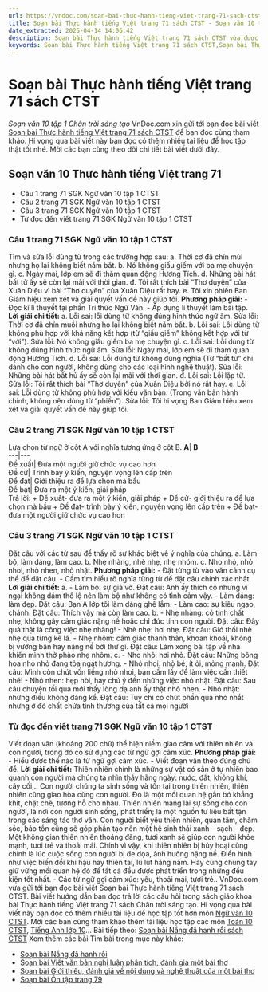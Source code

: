 ```yaml
---
url: https://vndoc.com/soan-bai-thuc-hanh-tieng-viet-trang-71-sach-ctst-267886
title: Soạn bài Thực hành tiếng Việt trang 71 sách CTST - Soạn văn 10 tập 1 Chân trời sáng tạo - VnDoc.com
date_extracted: 2025-04-14 14:06:42
description: Soạn bài Thực hành tiếng Việt trang 71 sách CTST vừa được VnDoc.com sưu tầm và xin gửi tới bạn đọc cùng tham khảo.
keywords: Soạn bài Thực hành tiếng Việt trang 71 sách CTST,Soạn bài Thực hành tiếng Việt trang 71,soạn văn 10 Thực hành tiếng Việt trang 71,soạn văn 10,soạn văn,soạn bài,thực hành tiếng Việt trang 71
---
```


# Soạn bài Thực hành tiếng Việt trang 71 sách CTST
 _Soạn văn 10 tập 1 Chân trời sáng tạo_
VnDoc.com xin gửi tới bạn đọc bài viết [Soạn bài Thực hành tiếng Việt trang 71 sách CTST](<https://vndoc.com/soan-bai-thuc-hanh-tieng-viet-trang-71-sach-ctst-267886>) để bạn đọc cùng tham khảo. Hi vọng qua bài viết này bạn đọc có thêm nhiều tài liệu để học tập thật tốt nhé. Mời các bạn cùng theo dõi chi tiết bài viết dưới đây.
## Soạn văn 10 Thực hành tiếng Việt trang 71
  * Câu 1 trang 71 SGK Ngữ văn 10 tập 1 CTST
  * Câu 2 trang 71 SGK Ngữ văn 10 tập 1 CTST
  * Câu 3 trang 71 SGK Ngữ văn 10 tập 1 CTST
  * Từ đọc đến viết trang 71 SGK Ngữ văn 10 tập 1 CTST

### Câu 1 trang 71 SGK Ngữ văn 10 tập 1 CTST
Tìm và sửa lỗi dùng từ trong các trường hợp sau:
a. Thời cơ đã chín mùi nhưng họ lại không biết nắm bắt.
b. Nó không giấu giếm với ba mẹ chuyện gì.
c. Ngày mai, lớp em sẽ đi thăm quan động Hương Tích.
d. Những bài hát bất tử ấy sẽ còn lại mãi với thời gian.
đ. Tôi rất thích bài “Thơ duyên” của Xuân Diệu vì bài “Thơ duyên” của Xuân Diệu rất hay.
e. Tôi xin phiền Ban Giám hiệu xem xét và giải quyết vấn đề này giúp tôi.
**Phương pháp giải:**
\- Đọc kĩ lí thuyết tại phần Tri thức Ngữ Văn.
\- Áp dụng lí thuyết làm bài tập.
**Lời giải chi tiết:**
a.
Lỗi sai: lỗi dùng từ không đúng hình thức ngữ âm.
Sửa lỗi: Thời cơ đã chín muồi nhưng họ lại không biết nắm bắt.
b.
Lỗi sai: Lỗi dùng từ không phù hợp với khả năng kết hợp \(từ “giấu giếm” không kết hợp với từ “với”\).
Sửa lỗi: Nó không giấu giếm ba mẹ chuyện gì.
c.
Lỗi sai: Lỗi dùng từ không đúng hình thức ngữ âm.
Sửa lỗi: Ngày mai, lớp em sẽ đi tham quan động Hương Tích.
d.
Lỗi sai: Lỗi dùng từ không đúng nghĩa \(Từ “bất tử” chỉ dành cho con người, không dùng cho các loại hình nghệ thuật\).
Sửa lỗi: Những bài hát bất hủ ấy sẽ còn lại mãi với thời gian.
đ.
Lỗi sai: Lỗi lặp từ.
Sửa lỗi: Tôi rất thích bài “Thơ duyên” của Xuân Diệu bởi nó rất hay.
e.
Lỗi sai: Lỗi dùng từ không phù hợp với kiểu văn bản. \(Trong văn bản hành chính, không nên dùng từ “phiền”\).
Sửa lỗi: Tôi hi vọng Ban Giám hiệu xem xét và giải quyết vấn đề này giúp tôi.
### Câu 2 trang 71 SGK Ngữ văn 10 tập 1 CTST
Lựa chọn từ ngữ ở cột A với nghĩa tương ứng ở cột B.
**A**| **B**  
---|---  
Đề xuất| Đưa một người giữ chức vụ cao hơn  
Đề cử| Trình bày ý kiến, nguyện vọng lên cấp trên  
Đề đạt| Giới thiệu ra để lựa chọn mà bầu  
Đề bạt| Đưa ra một ý kiến, giải pháp  
Trả lời:
\+ Đề xuất- đưa ra một ý kiến, giải pháp
\+ Đề cử- giới thiệu ra để lựa chọn mà bầu
\+ Đề đạt- trình bày ý kiến, nguyện vọng lên cấp trên
\+ Đề bạt- đưa một người giứ chức vụ cao hơn
### Câu 3 trang 71 SGK Ngữ văn 10 tập 1 CTST
Đặt câu với các từ sau để thấy rõ sự khác biệt về ý nghĩa của chúng.
a. Làm bộ, làm dáng, làm cao.
b. Nhẹ nhàng, nhè nhẹ, nhẹ nhóm.
c. Nho nhỏ, nhỏ nhoi, nhỏ nhen, nhỏ nhặt.
**Phương pháp giải:**
\- Đặt từng từ vào văn cảnh cụ thể để đặt câu.
\- Cầm tìm hiểu rõ nghĩa từng từ để đặt câu chính xác nhất.
**Lời giải chi tiết:**
a.
\- Làm bộ: sự giả vờ.
Đặt câu: Anh ấy thích cô nhưng vì ngại không dám thổ lộ nên làm bộ như không có tình cảm vậy.
\- Làm dáng: làm đẹp.
Đặt câu: Bạn A lớp tôi làm dáng ghê lắm.
\- Làm cao: sự kiêu ngạo, chảnh.
Đặt câu: Thích vậy mà còn làm cao.
b.
\- Nhẹ nhàng: có tính chất nhẹ, không gây cảm giác nặng nề hoặc chỉ đức tính con người.
Đặt câu: Đây quả thật là công việc nhẹ nhàng\!
\- Nhè nhẹ: hơi nhẹ.
Đặt câu: Gió thổi nhè nhẹ qua từng kẽ lá.
\- Nhẹ nhõm: cảm giác thanh thản, khoan khoái, không bị vướng bận hay nặng nề bởi thứ gì.
Đặt câu: Làm xong bài tập về nhà khiến mình thở phào nhẹ nhõm.
c.
\- Nho nhỏ: hơi nhỏ.
Đặt câu: Những bông hoa nho nhỏ đang tỏa ngát hương.
\- Nhỏ nhoi: nhỏ bé, ít ỏi, mỏng manh.
Đặt câu: Mình còn chút vốn liếng nhỏ nhoi, bạn cầm lấy để làm việc cần thiết nhé\!
\- Nhỏ nhen: hẹp hòi, hay chú ý đến những việc nhỏ nhặt.
Đặt câu: Sau câu chuyện tối qua mới thấy lòng dạ anh ấy thật nhỏ nhen.
\- Nhỏ nhặt: những điều không đáng kể.
Đặt câu: Tuy chỉ có chút phần quà nhỏ nhắt nhưng ở đó chất chứa tình thương của tất cả mọi người
### Từ đọc đến viết trang 71 SGK Ngữ văn 10 tập 1 CTST
Viết đoạn văn \(khoảng 200 chữ\) thể hiện niềm giao cảm với thiên nhiên và con người, trong đó có sử dụng các từ ngữ gợi cảm xúc.
**Phương pháp giải:**
\- Hiểu được thế nào là từ ngữ gợi cảm xúc.
\- Viết đoạn văn theo đúng chủ đề.
**Lời giải chi tiết:**
Thiên nhiên chính là những sự vật có sẵn ở tự nhiên bao quanh con người mà chúng ta nhìn thấy hằng ngày: nước, đất, không khí, cây cối,.. Con người chúng ta sinh sống và tồn tại trong thiên nhiên, thiên nhiên cũng giao hòa cùng con người. Đó là một mối quan hệ gắn bó khắng khít, chặt chẽ, tương hỗ cho nhau. Thiên nhiên mang lại sự sống cho con người, là nơi con người sinh sống, phát triển; là một nguồn tư liệu bất tận trong các sáng tác thơ văn. Con người biết yêu thiên nhiên, quan tâm, chăm sóc, bảo tồn cũng sẽ góp phần tạo nên một hệ sinh thái xanh – sạch – đẹp. Một không gian thiên nhiên thoáng đãng, tươi xanh sẽ giúp con người khỏe mạnh, tươi trẻ và thoải mái. Chính vì vậy, khi thiên nhiên bị hủy hoại cũng chính là lúc cuộc sống con người bị đe dọa, ảnh hưởng nặng nề. Điển hình như việc biến đổi khí hậu hay thiên tai, lũ lụt hằng năm. Hãy cùng chung tay giữ vững mối quan hệ đó để tất cả đều được phát triển trong những đều kiện tốt nhất.
\- Các từ ngữ gợi cảm xúc: yêu, thoải mái, tươi trẻ..
VnDoc.com vừa gửi tới bạn đọc bài viết Soạn bài Thực hành tiếng Việt trang 71  sách CTST. Bài viết hướng dẫn bạn đọc trả lời các câu hỏi trong sách giáo khoa bài Thực hành tiếng Việt trang 71 sách Chân trời sáng tạo. Hi vọng qua bài viết này bạn đọc có thêm nhiều tài liệu để học tập tốt hơn môn [Ngữ văn 10 CTST](<https://vndoc.com/ngu-van-10-chan-troi-sang-tao-tap1>). Mời các bạn cùng tham khảo thêm tài liệu học tập các môn [Toán 10 CTST](<https://vndoc.com/toan-10-chan-troi-sang-tao-tap1>), [Tiếng Anh lớp 10](<https://vndoc.com/tieng-anh-10-moi>)...
Bài tiếp theo: [Soạn bài Nắng đã hanh rồi sách CTST](<https://vndoc.com/soan-bai-nang-da-hanh-roi-sach-ctst-267974>)
Xem thêm các bài Tìm bài trong mục này khác:
  * [Soạn bài Nắng đã hanh rồi](</soan-bai-nang-da-hanh-roi-sach-ctst-267974>)
  * [Soạn bài Viết văn bản nghị luận phân tích, đánh giá một bài thơ](</soan-bai-viet-van-ban-nghi-luan-phan-tich-danh-gia-mot-bai-tho-sach-ctst-267980>)
  * [Soạn bài Giới thiệu, đánh giá về nội dung và nghệ thuật của một bài thơ](</soan-bai-gioi-thieu-danh-gia-ve-noi-dung-va-nghe-thuat-cua-mot-bai-tho-sach-ctst-267983>)
  * [Soạn bài Ôn tập trang 79](</soan-bai-on-tap-trang-79-sach-ctst-267987>)


